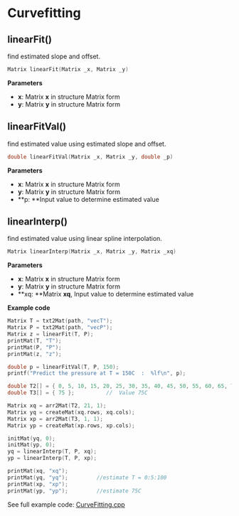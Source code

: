 # Curvefitting

## linearFit()

find estimated slope and offset.

```c++
Matrix linearFit(Matrix _x, Matrix _y)
```

**Parameters**

* **x**: Matrix **x** in structure Matrix form
* **y**: Matrix **y** in structure Matrix form

## linearFitVal()

find estimated value using estimated slope and offset.

```c++
double linearFitVal(Matrix _x, Matrix _y, double _p)
```

 **Parameters** 

* **x**: Matrix **x** in structure Matrix form
* **y**: Matrix **y** in structure Matrix form
* **p: **Input value to determine estimated value

## linearInterp()

find estimated value using linear spline interpolation.

```c++
Matrix linearInterp(Matrix _x, Matrix _y, Matrix _xq)
```

 **Parameters** 

* **x**: Matrix **x** in structure Matrix form
* **y**: Matrix **y** in structure Matrix form
* **xq: **Matrix **xq**, Input value to determine estimated value

**Example code**

```c++
Matrix T = txt2Mat(path, "vecT");
Matrix P = txt2Mat(path, "vecP");
Matrix z = linearFit(T, P);
printMat(T, "T");
printMat(P, "P");
printMat(z, "z");

double p = linearFitVal(T, P, 150);
printf("Predict the pressure at T = 150C  :  %lf\n", p);

double T2[] = { 0, 5, 10, 15, 20, 25, 30, 35, 40, 45, 50, 55, 60, 65, 70, 75, 80, 85, 90, 95, 100 };
double T3[] = { 75 };          //  Value 75C

Matrix xq = arr2Mat(T2, 21, 1);
Matrix yq = createMat(xq.rows, xq.cols);
Matrix xp = arr2Mat(T3, 1, 1);
Matrix yp = createMat(xp.rows, xp.cols);

initMat(yq, 0);
initMat(yp, 0);
yq = linearInterp(T, P, xq);
yp = linearInterp(T, P, xp);

printMat(xq, "xq");
printMat(yq, "yq");			//estimate T = 0:5:100
printMat(xp, "xp");       
printMat(yp, "yp");			//estimate 75C
```

See full example code: [CurveFitting.cpp](https://github.com/tk032/tutorial-NM/blob/main/source/CurveFitting/CurveFitting.cpp)



